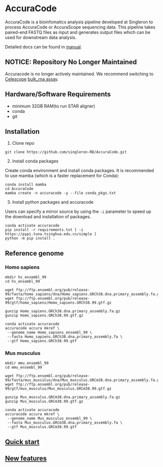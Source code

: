 
# AccuraCode
AccuraCode is a bioinfomatics analysis pipeline developed at Singleron to process AccuraCode or AccuraScope sequencing data. This pipeline takes paired-end FASTQ files as input and generates output files which can be used for downstream data analysis.

Detailed docs can be found in [manual](./docs/manual.md).

## NOTICE: Repository No Longer Maintained

Accuracode is no longer actively maintained. We recommend switching to [Celescope](https://github.com/singleron-RD/CeleScope) [bulk_rna assay](https://github.com/singleron-RD/CeleScope/blob/master/doc/assay/multi_bulk_rna.md).

## Hardware/Software Requirements

- minimum 32GB RAM(to run STAR aligner)
- conda
- git

## Installation

1. Clone repo
```
git clone https://github.com/singleron-RD/AccuraCode.git
```

2. Install conda packages

Create conda environment and install conda packages. It is recommended to use mamba (which is a faster replacement for Conda):
```
conda install mamba
cd AccuraCode
mamba create -n accuracode -y --file conda_pkgs.txt
```

3. Install python packages and accuracode

Users can specify a mirror source by using the `-i` parameter to speed up the download and installation of packages.
```
conda activate accuracode
pip install -r requirements.txt [ -i https://pypi.tuna.tsinghua.edu.cn/simple ]
python -m pip install .
```


## Reference genome 

### Homo sapiens

```
mkdir hs_ensembl_99
cd hs_ensembl_99

wget ftp://ftp.ensembl.org/pub/release-99/fasta/homo_sapiens/dna/Homo_sapiens.GRCh38.dna.primary_assembly.fa.gz
wget ftp://ftp.ensembl.org/pub/release-99/gtf/homo_sapiens/Homo_sapiens.GRCh38.99.gtf.gz

gunzip Homo_sapiens.GRCh38.dna.primary_assembly.fa.gz
gunzip Homo_sapiens.GRCh38.99.gtf.gz

conda activate accuracode
accuracode accura mkref \
 --genome_name Homo_sapiens_ensembl_99 \
 --fasta Homo_sapiens.GRCh38.dna.primary_assembly.fa \
 --gtf Homo_sapiens.GRCh38.99.gtf
```

### Mus musculus

```
mkdir mmu_ensembl_99
cd mmu_ensembl_99

wget ftp://ftp.ensembl.org/pub/release-99/fasta/mus_musculus/dna/Mus_musculus.GRCm38.dna.primary_assembly.fa.gz
wget ftp://ftp.ensembl.org/pub/release-99/gtf/mus_musculus/Mus_musculus.GRCm38.99.gtf.gz

gunzip Mus_musculus.GRCm38.dna.primary_assembly.fa.gz 
gunzip Mus_musculus.GRCm38.99.gtf.gz

conda activate accuracode
accuracode accura mkref \
 --genome_name Mus_musculus_ensembl_99 \
 --fasta Mus_musculus.GRCm38.dna.primary_assembly.fa \
 --gtf Mus_musculus.GRCm38.99.gtf
```




## [Quick start](./docs/quick_start.md)


## [New features](./docs/CHANGELOG.md)
